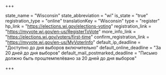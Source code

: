 +++

state_name = "Wisconsin"
state_abbreviation = "wi"
is_state = "true"
registration_type = "online"
translationKey = "Wisconsin"
type = "register"
hp_link = "https://elections.wi.gov/elections-voting"
registration_link = "https://myvote.wi.gov/en-us/RegisterToVote"
more_info_link = "https://elections.wi.gov/voters/first-time"
confirm_registration_link = "https://myvote.wi.gov/en-us/MyVoterInfo"
default_ip_deadline = "Доступно до дня выборов включительно"
default_online_deadline = "За 20 дней до дня выборов"
default_mail_postmarked_deadline = "Письмо должно быть проштемпелёвано за 20 дней до дня выборов"

+++